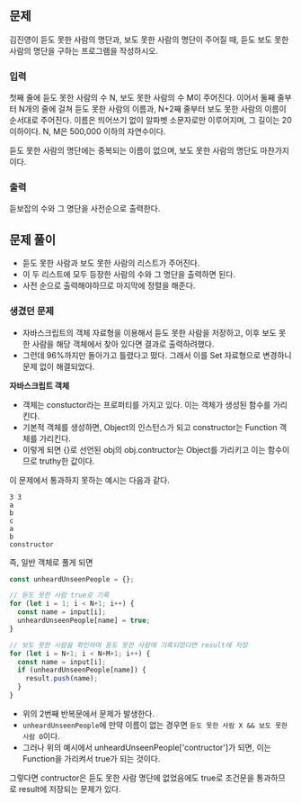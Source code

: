 ## 문제
김진영이 듣도 못한 사람의 명단과, 보도 못한 사람의 명단이 주어질 때, 듣도 보도 못한 사람의 명단을 구하는 프로그램을 작성하시오.

### 입력
첫째 줄에 듣도 못한 사람의 수 N, 보도 못한 사람의 수 M이 주어진다. 이어서 둘째 줄부터 N개의 줄에 걸쳐 듣도 못한 사람의 이름과, N+2째 줄부터 보도 못한 사람의 이름이 순서대로 주어진다. 이름은 띄어쓰기 없이 알파벳 소문자로만 이루어지며, 그 길이는 20 이하이다. N, M은 500,000 이하의 자연수이다.

듣도 못한 사람의 명단에는 중복되는 이름이 없으며, 보도 못한 사람의 명단도 마찬가지이다.

### 출력
듣보잡의 수와 그 명단을 사전순으로 출력한다.

## 문제 풀이
- 듣도 못한 사람과 보도 못한 사람의 리스트가 주어진다.
- 이 두 리스트에 모두 등장한 사람의 수와 그 명단을 출력하면 된다.
- 사전 순으로 출력해야하므로 마지막에 정렬을 해준다.

### 생겼던 문제
- 자바스크립트의 객체 자료형을 이용해서 듣도 못한 사람을 저장하고, 이후 보도 못한 사람을 해당 객체에서 찾아 있다면 결과로 출력하려했다.
- 그런데 96%까지만 돌아가고 틀렸다고 떴다. 그래서 이를 Set 자료형으로 변경하니 문제 없이 해결되었다.

**자바스크립트 객체**
- 객체는 constuctor라는 프로퍼티를 가지고 있다. 이는 객체가 생성된 함수를 가리킨다.
- 기본적 객체를 생성하면, Object의 인스턴스가 되고 constructor는 Function 객체를 가리킨다.
- 이렇게 되면 {}로 선언된 obj의 obj.contructor는 Object를 가리키고 이는 함수이므로 truthy한 값이다.

이 문제에서 통과하지 못하는 예시는 다음과 같다.
```
3 3
a
b
c
a
b
constructor
```

즉, 일반 객체로 풀게 되면 
``` javascript
const unheardUnseenPeople = {};

// 듣도 못한 사람 true로 기록
for (let i = 1; i < N+1; i++) {
  const name = input[i];
  unheardUnseenPeople[name] = true;
}

// 보도 못한 사람을 확인하며 듣도 못한 사람에 기록되었다면 result에 저장
for (let i = N+1; i < N+M+1; i++) {
  const name = input[i];
  if (unheardUnseenPeople[name]) {
    result.push(name);
  }
}
```
- 위의 2번째 반복문에서 문제가 발생한다. 
- `unheardUnseenPeople`에 만약 이름이 없는 경우면 `듣도 못한 사람 X && 보도 못한 사람 O`이다.
- 그러나 위의 예시에서 unheardUnseenPeople['contructor']가 되면, 이는 Function을 가리켜서 true가 되는 것이다.

그렇다면 contructor은 듣도 못한 사람 명단에 없었음에도 true로 조건문을 통과하므로 result에 저장되는 문제가 있다.